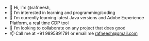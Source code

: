 - 👋 Hi, I’m @rafneesh,
- 👀 I’m interested in learning and programming/coding
- 🌱 I’m currently learning latest Java versions and Adobe Experience Platform, a real time CDP tool 
- 💞️ I’m looking to collaborate on any project that does good
- 📫 Call me at +91 9895891791 or email me rafneesh@gmail.com
